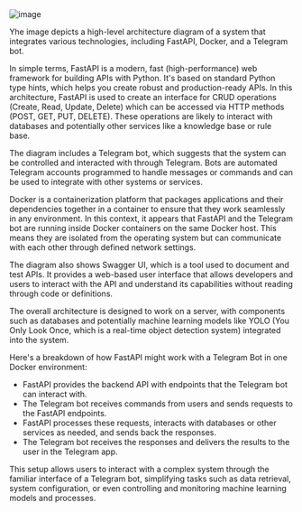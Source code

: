 ## 

![image](https://github.com/DmPanf/Potholes_Detector/assets/99917230/1558b991-b4ca-431b-a1f3-505c9e08c910)

Yhe image depicts a high-level architecture diagram of a system that integrates various technologies, including FastAPI, Docker, and a Telegram bot.

In simple terms, FastAPI is a modern, fast (high-performance) web framework for building APIs with Python. It's based on standard Python type hints, which helps you create robust and production-ready APIs. In this architecture, FastAPI is used to create an interface for CRUD operations (Create, Read, Update, Delete) which can be accessed via HTTP methods (POST, GET, PUT, DELETE). These operations are likely to interact with databases and potentially other services like a knowledge base or rule base.

The diagram includes a Telegram bot, which suggests that the system can be controlled and interacted with through Telegram. Bots are automated Telegram accounts programmed to handle messages or commands and can be used to integrate with other systems or services.

Docker is a containerization platform that packages applications and their dependencies together in a container to ensure that they work seamlessly in any environment. In this context, it appears that FastAPI and the Telegram bot are running inside Docker containers on the same Docker host. This means they are isolated from the operating system but can communicate with each other through defined network settings.

The diagram also shows Swagger UI, which is a tool used to document and test APIs. It provides a web-based user interface that allows developers and users to interact with the API and understand its capabilities without reading through code or definitions.

The overall architecture is designed to work on a server, with components such as databases and potentially machine learning models like YOLO (You Only Look Once, which is a real-time object detection system) integrated into the system.

Here's a breakdown of how FastAPI might work with a Telegram Bot in one Docker environment:

- FastAPI provides the backend API with endpoints that the Telegram bot can interact with.
- The Telegram bot receives commands from users and sends requests to the FastAPI endpoints.
- FastAPI processes these requests, interacts with databases or other services as needed, and sends back the responses.
- The Telegram bot receives the responses and delivers the results to the user in the Telegram app.

This setup allows users to interact with a complex system through the familiar interface of a Telegram bot, simplifying tasks such as data retrieval, system configuration, or even controlling and monitoring machine learning models and processes.
